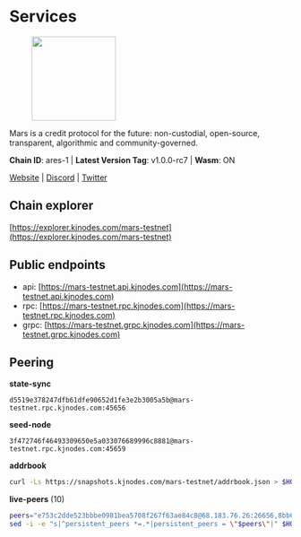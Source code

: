 # Services

<figure><img src="https://raw.githubusercontent.com/kj89/testnet_manuals/main/pingpub/logos/mars.png" width="150" alt=""><figcaption></figcaption></figure>

Mars is a credit protocol for the future: non-custodial,  open-source, transparent, algorithmic and community-governed.

**Chain ID**: ares-1 | **Latest Version Tag**: v1.0.0-rc7 | **Wasm**: ON

[Website](https://marsprotocol.io) | [Discord](https://discord.gg/marsprotocol) | [Twitter](https://twitter.com/mars_protocol)


## Chain explorer
[https://explorer.kjnodes.com/mars-testnet](https://explorer.kjnodes.com/mars-testnet)

## Public endpoints

* api: [https://mars-testnet.api.kjnodes.com](https://mars-testnet.api.kjnodes.com)
* rpc: [https://mars-testnet.rpc.kjnodes.com](https://mars-testnet.rpc.kjnodes.com)
* grpc: [https://mars-testnet.grpc.kjnodes.com](https://mars-testnet.grpc.kjnodes.com)

## Peering

**state-sync**

```text
d5519e378247dfb61dfe90652d1fe3e2b3005a5b@mars-testnet.rpc.kjnodes.com:45656
```

**seed-node**

```text
3f472746f46493309650e5a033076689996c8881@mars-testnet.rpc.kjnodes.com:45659
```

**addrbook**
```bash
curl -Ls https://snapshots.kjnodes.com/mars-testnet/addrbook.json > $HOME/.mars/config/addrbook.json
```

**live-peers** (10)
```bash
peers="e753c2dde523bbbe0981bea5708f267f63ae84c8@68.183.76.26:26656,8bb6ec79bc116c36c1271a2f5c14cd6c1e1b812f@65.109.92.240:26656,13066720a4fa7e84a2011580834a63c7c6bff59d@188.166.244.23:20656,d5519e378247dfb61dfe90652d1fe3e2b3005a5b@65.109.68.190:45656,84f1325b17d2d0b7ed78c2f746c2bb515af37d48@65.109.204.197:26656,7ed60b9fdfc250a7a10bba3c539bce58c9533b5a@65.108.11.180:23656,e5577ecbf793ce92ce5993c4841a340a4c9db64b@65.108.204.119:46656,5dac2a64e4aea39e3704d551441938a504134e95@194.113.106.81:26656,92c3c938d39362d743c3d621619642fc81d5eb0e@91.230.110.200:45656,fe8d614aa5899a97c11d0601ef50c3e7ce17d57b@65.108.233.109:18556"
sed -i -e "s|^persistent_peers *=.*|persistent_peers = \"$peers\"|" $HOME/.mars/config/config.toml
```

